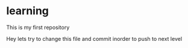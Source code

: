 # learning
This is my first repository

Hey lets try to change this file and commit inorder to push to next level
